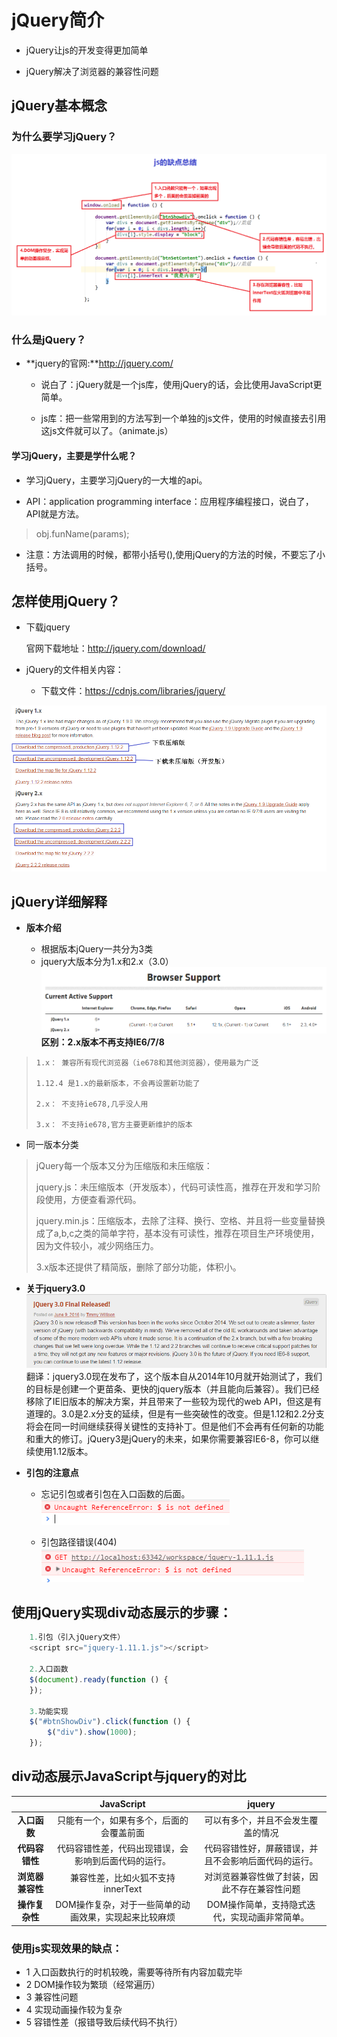 # jQuery简介

 - jQuery让js的开发变得更加简单

 - jQuery解决了浏览器的兼容性问题

## jQuery基本概念

### 为什么要学习jQuery？

![](../media/1.png)

###  什么是jQuery？ 

- **jquery的官网:**http://jquery.com/

  - 说白了：jQuery就是一个js库，使用jQuery的话，会比使用JavaScript更简单。

  - js库：把一些常用到的方法写到一个单独的js文件，使用的时候直接去引用这js文件就可以了。（animate.js）


#### 学习jQuery，主要是学什么呢？

- 学习jQuery，主要学习jQuery的一大堆的api。

- API：application programming interface：应用程序编程接口，说白了，API就是方法。

> obj.funName(params);

- 注意：方法调用的时候，都带小括号(),使用jQuery的方法的时候，不要忘了小括号。


## 怎样使用jQuery？

- 下载jquery

  官网下载地址：http://jquery.com/download/

  
- jQuery的文件相关内容：
	- 下载文件：https://cdnjs.com/libraries/jquery/


![](../media/2.png)



## jQuery详细解释

- **版本介绍**

    - 根据版本jQuery一共分为3类
    - jquery大版本分为1.x和2.x（3.0）
      ![](../media/3.png)
      **区别：2.x版本不再支持IE6/7/8**

>     1.x： 兼容所有现代浏览器（ie678和其他浏览器），使用最为广泛
>
>     1.12.4 是1.x的最新版本，不会再设置新功能了
>
>     2.x： 不支持ie678,几乎没人用
>
>     3.x： 不支持ie678,官方主要更新维护的版本



- 同一版本分类

> jQuery每一个版本又分为压缩版和未压缩版：
>
> jquery.js：未压缩版本（开发版本），代码可读性高，推荐在开发和学习阶段使用，方便查看源代码。
>
> jquery.min.js：压缩版本，去除了注释、换行、空格、并且将一些变量替换成了a,b,c之类的简单字符，基本没有可读性，推荐在项目生产环境使用，因为文件较小，减少网络压力。
>
> 3.x版本还提供了精简版，删除了部分功能，体积小。



- **关于jquery3.0**
  ![](../media/4.png)
  翻译：jquery3.0现在发布了，这个版本自从2014年10月就开始测试了，我们的目标是创建一个更苗条、更快的jquery版本（并且能向后兼容）。我们已经移除了IE旧版本的解决方案，并且带来了一些较为现代的web API，但这是有道理的。3.0是2.x分支的延续，但是有一些突破性的改变。但是1.12和2.2分支将会在同一时间继续获得关键性的支持补丁。但是他们不会再有任何新的功能和重大的修订。jQuery3是jQuery的未来，如果你需要兼容IE6-8，你可以继续使用1.12版本。

- **引包的注意点**
    - 忘记引包或者引包在入口函数的后面。
      ![](../media/5.png)

    - 引包路径错误(404)
      ![](../media/6.png)




## 使用jQuery实现div动态展示的步骤：

```javascript
    1.引包（引入jQuery文件）
    <script src="jquery-1.11.1.js"></script>

    2.入口函数
    $(document).ready(function () {
    });

    3.功能实现
    $("#btnShowDiv").click(function () {
        $("div").show(1000);
    });
```



 ## div动态展示JavaScript与jquery的对比

|            |        **JavaScript**        |         **jquery**         |
| :--------: | :--------------------------: | :------------------------: |
|  **入口函数**  |     只能有一个，如果有多个，后面的会覆盖前面     |     可以有多个，并且不会发生覆盖的情况      |
| **代码容错性**  |  代码容错性差，代码出现错误，会影响到后面代码的运行。  | 代码容错性好，屏蔽错误，并且不会影响后面代码的运行。 |
| **浏览器兼容性** |    兼容性差，比如火狐不支持innerText     |   对浏览器兼容性做了封装，因此不存在兼容性问题   |
| **操作复杂性**  | DOM操作复杂，对于一些简单的动画效果，实现起来比较麻烦 |  DOM操作简单，支持隐式迭代，实现动画非常简单。  |


### 使用js实现效果的缺点：
  - 1 入口函数执行的时机较晚，需要等待所有内容加载完毕
  - 2 DOM操作较为繁琐（经常遍历）
  - 3 兼容性问题
  - 4 实现动画操作较为复杂
  - 5 容错性差（报错导致后续代码不执行）
